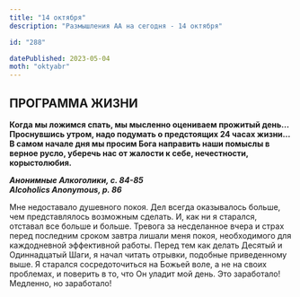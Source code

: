 ```yaml
---
title: "14 октября"
description: "Размышления АА на сегодня - 14 октября"

id: "288"

datePublished: 2023-05-04
moth: "oktyabr"
---
```


## ПРОГРАММА ЖИЗНИ

**Когда мы ложимся спать, мы мысленно оцениваем прожитый день… Проснувшись
утром, надо подумать о предстоящих 24 часах жизни… В самом начале дня мы
просим Бога направить наши помыслы в верное русло, уберечь нас от жалости к
себе, нечестности, корыстолюбия.**

**_Анонимные Алкоголики, с. 84-85  
Alcoholics Anonymous, p. 86_**

Мне недоставало душевного покоя. Дел всегда оказывалось больше, чем
представлялось возможным сделать. И, как ни я старался, отставал все больше и
больше. Тревога за несделанное вчера и страх перед последним сроком завтра
лишали меня покоя, необходимого для каждодневной эффективной работы. Перед тем
как делать Десятый и Одиннадцатый Шаги, я начал читать отрывки, подобные
приведенному выше. Я старался сосредоточиться на Божьей воле, а не на своих
проблемах, и поверить в то, что Он уладит мой день. Это заработало! Медленно,
но заработало!
